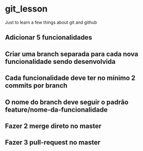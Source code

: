 # git_lesson
Just to learn a few things about git and github

## Adicionar 5 funcionalidades
## Criar uma branch separada para cada nova funcionalidade sendo desenvolvida
## Cada funcionalidade deve ter no mínimo 2 commits por branch
## O nome do branch deve seguir o padrão feature/nome-da-funcionalidade
## Fazer 2 merge direto no master
## Fazer 3 pull-request no master
